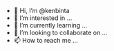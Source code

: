 - 👋 Hi, I’m @kenbinta
- 👀 I’m interested in ...
- 🌱 I’m currently learning ...
- 💞️ I’m looking to collaborate on ...
- 📫 How to reach me ...

<!---
kenbinta/kenbinta is a ✨ special ✨ repository because its `README.md` (this file) appears on your GitHub profile.
You can click the Preview link to take a look at your changes.
--->
